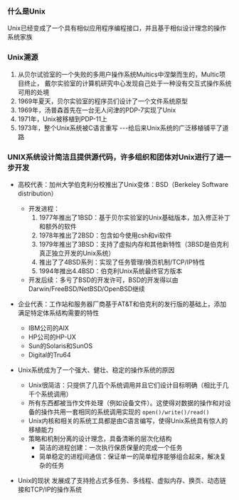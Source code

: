 ### 什么是Unix
Unix已经变成了一个具有相似应用程序编程接口，并且基于相似设计理念的操作系统家族

### Unix溯源
1. 从贝尔试验室的一个失败的多用户操作系统Multics中涅槃而生的，Multic项目终止， 戴尔实验室的计算机研究中心发现自己处于一种没有交互式操作系统可用的处境
2. 1969年夏天，贝尔实验室的程序员们设计了一个文件系统原型
3. 1969年，汤普森首先在一台无人问津的PDP-7实现了Unix
4. 1971年，Unix被移植到PDP-11上
5. 1973年，整个Unix系统被C语言重写 ---给后来Unix系统的广泛移植铺平了道路

### UNIX系统设计简洁且提供源代码，许多组织和团体对Unix进行了进一步开发 
* 高校代表：加州大学伯克利分校推出了Unix变体：BSD（Berkeley Software distribution）
    * 开发进程：
        1. 1977年推出了1BSD：基于贝尔实验室的Unix基础版本，加入修正补丁和额外的软件
        2. 1978年推出了2BSD：包含如今使用csh和vi软件
        3. 1979年推出了3BSD：支持了虚拟内存和其他新特性（3BSD是伯克利真正独立开发的Unix系统）
        4. 推出了了4BSD系列：实现了任务管理/换页机制/TCP/IP特性
        5. 1994年推出4.4BSD：伯克利Unix系统最终官方版本
    * 开发后续：多亏了BSD的开发许可，BSD的开发得以由Darwin/FreeBSD/NetBSD/OpenBSD继续
* 企业代表：工作站和服务器厂商基于AT&T和伯克利的发行版的基础上，添加满足特定体系结构需要的特性
    * IBM公司的AIX
    * HP公司的HP-UX
    * Sun的Solaris和SunOS
    * Digital的Tru64
    
* Unix系统成为了一个强大、健壮、稳定的操作系统的原因
    * Unix很简洁：只提供了几百个系统调用并且它们设计目标明确（相比于几千个系统调用）
    * 所有东西都被当作文件处理（例如设备文件）。这使得对数据的操作和对设备的操作共用一套相同的系统调用实现的 `open()/write()/read()`
    * Unix内核和相关的系统工具都是由C语言编写，使得Unix系统具有惊人的移植能力
    * 策略和机制分离的设计理念，具备清晰的层次化结构
        * 简洁的进程创建：一次执行保质保量的完成一个任务
        * 简单稳定的进程间通信：保证单一的简单程序能够组合起来，解决复杂的任务

* Unix的现状
发展成了支持抢占式多任务、多线程、虚拟内存、换页、动态链接和TCP/IP的操作系统